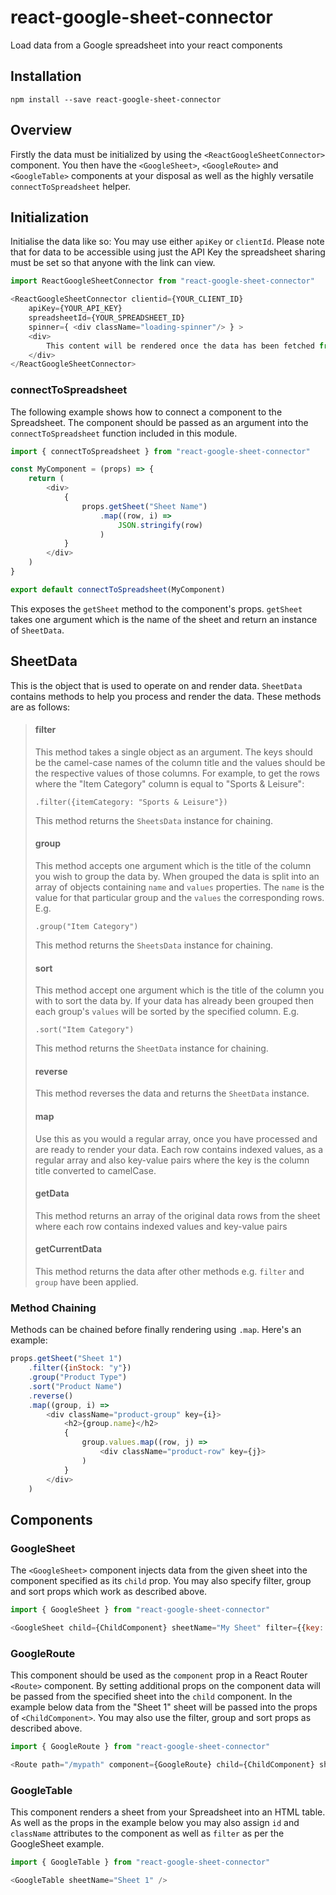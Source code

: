 # react-google-sheet-connector
Load data from a Google spreadsheet into your react components

## Installation
`npm install --save react-google-sheet-connector`

## Overview
Firstly the data must be initialized by using the `<ReactGoogleSheetConnector>` component. You then have the `<GoogleSheet>`, `<GoogleRoute>` and `<GoogleTable>` components at your disposal as well as the highly versatile `connectToSpreadsheet` helper. 

## Initialization
Initialise the data like so:
You may use either `apiKey` or `clientId`. Please note that for data to be accessible using just the API Key the spreadsheet sharing must be set so that anyone with the link can view.
```javascript
import ReactGoogleSheetConnector from "react-google-sheet-connector"

<ReactGoogleSheetConnector clientid={YOUR_CLIENT_ID}
    apiKey={YOUR_API_KEY}
    spreadsheetId={YOUR_SPREADSHEET_ID}
    spinner={ <div className="loading-spinner"/> } >
    <div>
    	This content will be rendered once the data has been fetched from the spreadsheet.
    </div>
</ReactGoogleSheetConnector>
```

### connectToSpreadsheet
The following example shows how to connect a component to the Spreadsheet. The component should be passed as an argument into the `connectToSpreadsheet` function included in this module.
```javascript
import { connectToSpreadsheet } from "react-google-sheet-connector"

const MyComponent = (props) => {
    return (
        <div>
            {
                props.getSheet("Sheet Name")
                    .map((row, i) =>
                        JSON.stringify(row)
                    )
            }        
        </div>
    )
}

export default connectToSpreadsheet(MyComponent) 
```
This exposes the `getSheet` method to the component's props. `getSheet` takes one argument which is the name of the sheet and return an instance of `SheetData`.

## SheetData
This is the object that is used to operate on and render data. `SheetData` contains methods to help you process and render the data. These methods are as follows:

>#### filter
>This method takes a single object as an argument. The keys should be the camel-case names of the column title and the values should be the respective values of those columns. For example, to get the rows where the "Item Category" column is equal to "Sports & Leisure":
>
>`.filter({itemCategory: "Sports & Leisure"})`
>
>This method returns the `SheetsData` instance for chaining.
>
>#### group
>This method accepts one argument which is the title of the column you wish to group the data by. When grouped the data is split into an array of objects containing `name` and `values` properties. The `name` is the value for that particular group and the `values` the corresponding rows. E.g.
>
>`.group("Item Category")`
>
>This method returns the `SheetsData` instance for chaining.
>
>#### sort
>This method accept one argument which is the title of the column you with to sort the data by. If your data has already been grouped then each group's `values` will be sorted by the specified column. E.g.
>
>`.sort("Item Category")`
>
>This method returns the `SheetData` instance for chaining.
>
>#### reverse
>This method reverses the data and returns the `SheetData` instance.
>
>#### map
>Use this as you would a regular array, once you have processed and are ready to render your data. Each row contains indexed values, as a regular array and also key-value pairs where the key is the column title converted to camelCase. 
>
>#### getData
>This method returns an array of the original data rows from the sheet where each row contains indexed values and key-value pairs
>
>#### getCurrentData
>This method returns the data after other methods e.g. `filter` and `group` have been applied.

### Method Chaining
Methods can be chained before finally rendering using `.map`. Here's an example:
```javascript
props.getSheet("Sheet 1")
    .filter({inStock: "y"})
    .group("Product Type")
    .sort("Product Name")
    .reverse()
    .map((group, i) => 
        <div className="product-group" key={i}>
            <h2>{group.name}</h2>
            {
                group.values.map((row, j) =>
                    <div className="product-row" key={j}>
                )
            }
        </div>    
    )
```

## Components

### GoogleSheet
The `<GoogleSheet>` component injects data from the given sheet into the component specified as its `child` prop. You may also specify filter, group and sort props which work as described above.
```javascript
import { GoogleSheet } from "react-google-sheet-connector"

<GoogleSheet child={ChildComponent} sheetName="My Sheet" filter={{key: "Value"}} group="Column Title" sort="Column to Sort">
```

### GoogleRoute
This component should be used as the `component` prop in a React Router `<Route>` component. By setting additional props on the component data will be passed from the specified sheet into the `child` component. In the example below data from the "Sheet 1" sheet will be passed into the props of `<ChildComponent>`. You may also use the filter, group and sort props as described above.
```javascript
import { GoogleRoute } from "react-google-sheet-connector"

<Route path="/mypath" component={GoogleRoute} child={ChildComponent} sheetName="Sheet 1" />
```

### GoogleTable
This component renders a sheet from your Spreadsheet into an HTML table. As well as the props in the example below you may also assign `id` and `className` attributes to the component as well as `filter` as per the GoogleSheet example.
```javascript
import { GoogleTable } from "react-google-sheet-connector"

<GoogleTable sheetName="Sheet 1" />
```
